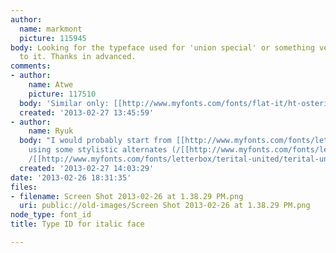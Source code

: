 ```yaml
---
author:
  name: markmont
  picture: 115945
body: Looking for the typeface used for 'union special' or something very very close
  to it. Thanks in advanced.
comments:
- author:
    name: Atwe
    picture: 117510
  body: 'Similar only: [[http://www.myfonts.com/fonts/flat-it/ht-osteria/|HT Osteria]]'
  created: '2013-02-27 13:45:59'
- author:
    name: Ryuk
  body: "I would probably start from [[http://www.myfonts.com/fonts/letterbox/terital-united|Terital]]
    using some stylistic alternates (/[[http://www.myfonts.com/fonts/letterbox/terital-united/terital-united/glyphs.html#glyphs/508401/529|U]],
    /[[http://www.myfonts.com/fonts/letterbox/terital-united/terital-united/glyphs.html#glyphs/508401/513|\u025B]])"
  created: '2013-02-27 14:03:29'
date: '2013-02-26 18:31:35'
files:
- filename: Screen Shot 2013-02-26 at 1.38.29 PM.png
  uri: public://old-images/Screen Shot 2013-02-26 at 1.38.29 PM.png
node_type: font_id
title: Type ID for italic face

---
```

